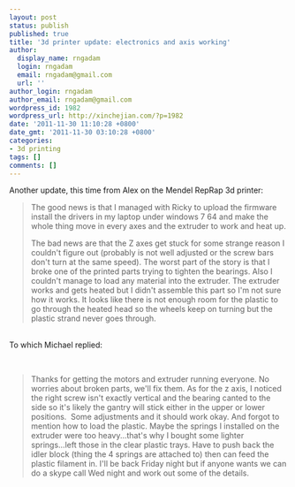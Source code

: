 ```yaml
---
layout: post
status: publish
published: true
title: '3d printer update: electronics and axis working'
author:
  display_name: rngadam
  login: rngadam
  email: rngadam@gmail.com
  url: ''
author_login: rngadam
author_email: rngadam@gmail.com
wordpress_id: 1982
wordpress_url: http://xinchejian.com/?p=1982
date: '2011-11-30 11:10:28 +0800'
date_gmt: '2011-11-30 03:10:28 +0800'
categories:
- 3d printing
tags: []
comments: []
---
```

<p><!--:en-->Another update, this time from Alex on the Mendel RepRap 3d printer:</p>
<blockquote><p>The good news is that I managed with Ricky to upload the firmware install the drivers in my laptop under windows 7 64 and make the whole thing move in every axes and the extruder to work and heat up.</p>
<p>The bad news are that the Z axes get stuck for some strange reason I couldn't figure out (probably is not well adjusted or the screw bars don't turn at the same speed). The worst part of the story is that I broke one of the printed parts trying to tighten the bearings. Also I couldn't manage to load any material into the extruder. The extruder works and gets heated but I didn't assemble this part so I'm not sure how it works. It looks like there is not enough room for the plastic to go through the heated head so the wheels keep on turning but the plastic strand never goes through.</blockquote><br />
To which Michael replied:</p>
<p>&nbsp;</p>
<blockquote><p>Thanks for getting the motors and extruder running everyone. No worries about broken parts, we'll fix them. As for the z axis, I noticed the right screw isn't exactly vertical and the bearing canted to the side so it's likely the gantry will stick either in the upper or lower positions. &nbsp;Some adjustments and it should work okay. And forgot to mention how to load the plastic. Maybe the springs I installed on the extruder were too heavy...that's why I bought some lighter springs...left those in the clear plastic trays. Have to push back the idler block (thing the 4 springs are attached to) then can feed the plastic filament in. I'll be back Friday night but if anyone wants we can do a skype call Wed night and work out some of the details.</blockquote><!--:--></p>
